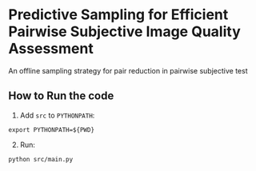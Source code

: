 # Predictive Sampling for Efficient Pairwise Subjective Image Quality Assessment
An offline sampling strategy for pair reduction in pairwise subjective test

## How to Run the code

1. Add `src` to `PYTHONPATH`:
```
export PYTHONPATH=${PWD}
```

2. Run:
```
python src/main.py
